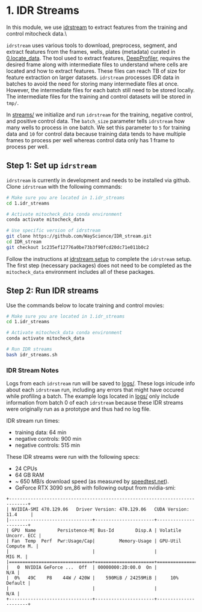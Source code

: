 # 1. IDR Streams

In this module, we use [idrstream](https://github.com/WayScience/IDR_stream) to extract features from the training and control mitocheck data.\

`idrstream` uses various tools to download, preprocess, segment, and extract features from the frames, wells, plates (metadata) curated in [0.locate_data](../0.locate_data).
The tool used to extract features, [DeepProfiler](https://github.com/cytomining/DeepProfiler), requires the desired frame along with intermediate files to understand where cells are located and how to extract features.
These files can reach TB of size for feature extraction on larger datasets.
`idrstream` processes IDR data in batches to avoid the need for storing many intermediate files at once.
However, the intermediate files for each batch still need to be stored locally.
The intermediate files for the training and control datasets will be stored in `tmp/`.

In [streams/](streams/) we initialize and run `idrstream` for the training, negative control, and positive control data.
The `batch_size` parameter tells `idrstream` how many wells to process in one batch.
We set this parameter to `5` for training data and `10` for control data because training data tends to have multiple frames to process per well whereas control data only has 1 frame to process per well.

## Step 1: Set up `idrstream`

`idrstream` is currently in development and needs to be installed via github.
Clone `idrstream` with the following commands:

```sh
# Make sure you are located in 1.idr_streams
cd 1.idr_streams

# Activate mitocheck_data conda environment
conda activate mitocheck_data

# Use specific version of idrstream
git clone https://github.com/WayScience/IDR_stream.git
cd IDR_stream
git checkout 1c235ef12776a0be73b3f90fcd20dc71e011b0c2
```

Follow the instructions at [idrstream setup](https://github.com/WayScience/IDR_stream#setup) to complete the `idrstream` setup.
The first step (necessary packages) does not need to be completed as the `mitocheck_data` environment includes all of these packages.

## Step 2: Run IDR streams

Use the commands below to locate training and control movies:

```sh
# Make sure you are located in 1.idr_streams
cd 1.idr_streams

# Activate mitocheck_data conda environment
conda activate mitocheck_data

# Run IDR streams
bash idr_streams.sh
```

### IDR Stream Notes

Logs from each `idrstream` run will be saved to [logs/](streams/logs/).
These logs inlcude info about each `idrstream` run, including any errors that might have occured while profiling a batch.
The example logs located in [logs/](streams/logs/) only include information from batch 0 of each `idrstream` because these IDR streams were originally run as a prototype and thus had no log file.

IDR stream run times:
- training data: 64 min
- negative controls: 900 min
- negative controls: 515 min

These IDR streams were run with the following specs:

- 24 CPUs
- 64 GB RAM
- ~ 650 MB/s download speed (as measured by [speedtest.net](https://www.speedtest.net/)).
- GeForce RTX 3090 sm_86 with following output from nvidia-smi:
```
+-----------------------------------------------------------------------------+
| NVIDIA-SMI 470.129.06   Driver Version: 470.129.06   CUDA Version: 11.4     |
|-------------------------------+----------------------+----------------------+
| GPU  Name        Persistence-M| Bus-Id        Disp.A | Volatile Uncorr. ECC |
| Fan  Temp  Perf  Pwr:Usage/Cap|         Memory-Usage | GPU-Util  Compute M. |
|                               |                      |               MIG M. |
|===============================+======================+======================|
|   0  NVIDIA GeForce ...  Off  | 00000000:2D:00.0  On |                  N/A |
|  0%   49C    P8    44W / 420W |    590MiB / 24259MiB |     10%      Default |
|                               |                      |                  N/A |
+-------------------------------+----------------------+----------------------+
```